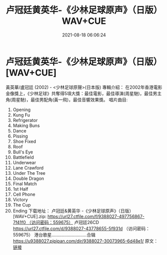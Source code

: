 ﻿---
title: 卢冠廷黄英华-《少林足球原声》（日版）WAV+CUE
date: 2021-08-18 06:06:24
categories: WAV车载音乐、镜像
tags: 华语中文
---
# 卢冠廷黄英华-《少林足球原声》（日版）[WAV+CUE]

黃英華/盧冠廷 (2002) - <少林足球原聲>(日本版)
專輯介紹：
在2002年香港電影金像獎上，《少林足球》共奪得5項大獎：最佳電影，最佳導演(周星馳)，最佳男主角(周星馳)，最佳男配角(黃一飛)，最佳音響效果獎。
唱片曲目:
1. Opening
2. Kung Fu
3. Refrigerator
4. Making Buns
5. Dance
6. Pissing
7. Shoe Fixed
8. Roof
9. Bull's Eye
10. Battlefield
11. Underwear
12. Lane Crawford
13. Under The Tree
14. Double Dragon
15. Final Match
16. 1st Half
17. Cell Phone
18. Victory
19. The Cup
20. Ending
下载地址：
卢冠廷&黄英华 -《少林足球原声》（日版）[WAV+CUE].zip: https://url27.ctfile.com/f/9388027-497756867-7f41f0 （访问密码：559675）
卢冠廷26CD
https://url27.ctfile.com/d/9388027-43778655-5f931d
（访问密码：559675）
港台歌星............................合辑
https://u9388027.pipipan.com/dir/9388027-30073965-6d48e1/
原文：[链接](https://blog.sina.com.cn/s/blog_1647c7e7601030tfk.html)